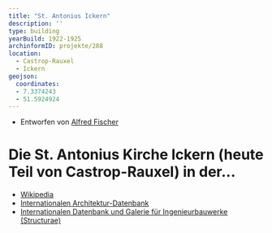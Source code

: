 ```yaml
---
title: "St. Antonius Ickern"
description: ''
type: building
yearBuild: 1922-1925
archinformID: projekte/288
location:
  - Castrop-Rauxel
  - Ickern
geojson:
  coordinates:
  - 7.3374243
  - 51.5924924
---
```


* Entworfen von [Alfred Fischer](/tags/Alfred-Fischer)

# Die St. Antonius Kirche Ickern (heute Teil von Castrop-Rauxel) in der...
* [Wikipedia](https://de.wikipedia.org/wiki/St._Antonius_(Castrop-Rauxel))
* [Internationalen Architektur-Datenbank](https://deu.archinform.net/projekte/288.htm)
* [Internationalen Datenbank und Galerie für Ingenieurbauwerke (Structurae)](https://structurae.net/de/bauwerke/sankt-antonius-kirche)
